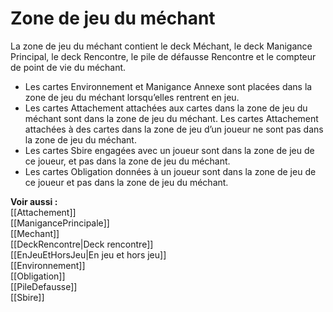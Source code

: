 # Zone de jeu du méchant
La zone de jeu du méchant contient le deck Méchant, le deck Manigance Principal, le deck Rencontre, le pile de défausse Rencontre et le compteur de point de vie du méchant.  

- Les cartes Environnement et Manigance Annexe sont placées dans la zone de jeu du méchant lorsqu’elles rentrent en jeu.
- Les cartes Attachement attachées aux cartes dans la zone de jeu du méchant sont dans la zone de jeu du méchant. Les cartes Attachement attachées à des cartes dans la zone de jeu d’un joueur ne sont pas dans la zone de jeu du méchant.
- Les cartes Sbire engagées avec un joueur sont dans la zone de jeu de ce joueur, et pas dans la zone de jeu du méchant.
- Les cartes Obligation données à un joueur sont dans la zone de jeu de ce joueur et pas dans la zone de jeu du méchant. 

**Voir aussi :**  
[[Attachement]]  
[[ManigancePrincipale]]  
[[Mechant]]  
[[DeckRencontre|Deck rencontre]]  
[[EnJeuEtHorsJeu|En jeu et hors jeu]]  
[[Environnement]]  
[[Obligation]]  
[[PileDefausse]]  
[[Sbire]]